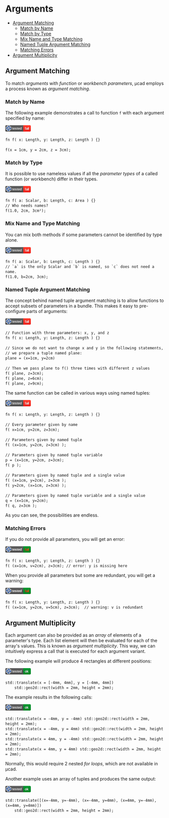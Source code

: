 # Arguments

- [Argument Matching](#argument-matching)
  - [Match by Name](#match-by-name)
  - [Match by Type](#match-by-type)
  - [Mix Name and Type Matching](#mix-name-and-type-matching)
  - [Named Tuple Argument Matching](#named-tuple-argument-matching)
  - [Matching Errors](#matching-errors)
- [Argument Multiplicity](#argument-multiplicity)

## Argument Matching

To match *arguments* with *function* or *workbench parameters*, µcad employs
a process known as *argument matching*.

### Match by Name

The following example demonstrates a call to function `f` with each argument
specified by name:

[![test](.test/argument_match_name.png)](.test/argument_match_name.log)

```µcad,argument_match_name
fn f( x: Length, y: Length, z: Length ) {}

f(x = 1cm, y = 2cm, z = 3cm);
```

### Match by Type

It is possible to use nameless values if all the *parameter types* of a called
function (or workbench) differ in their types.

[![test](.test/argument_match_type.png)](.test/argument_match_type.log)

```µcad,argument_match_type
fn f( a: Scalar, b: Length, c: Area ) {}
// Who needs names?
f(1.0, 2cm, 3cm²);
```

### Mix Name and Type Matching

You can mix both methods if some parameters cannot be identified by type alone.

[![test](.test/argument_match_mix.png)](.test/argument_match_mix.log)

```µcad,argument_match_mix
fn f( a: Scalar, b: Length, c: Length ) {}
// `a` is the only Scalar and `b` is named, so `c` does not need a name.
f(1.0, b=2cm, 3cm);
```

### Named Tuple Argument Matching

The concept behind named tuple argument matching is to allow functions to accept
subsets of parameters in a bundle.
This makes it easy to pre-configure parts of arguments:

[![test](.test/tuple_match.png)](.test/tuple_match.log)

```µcad,tuple_match
// Function with three parameters: x, y, and z
fn f( x: Length, y: Length, z: Length ) {}

// Since we do not want to change x and y in the following statements,
// we prepare a tuple named plane:
plane = (x=1cm, y=2cm)

// Then we pass plane to f() three times with different z values
f( plane, z=3cm);
f( plane, z=6cm);
f( plane, z=9cm);
```

The same function can be called in various ways using named tuples:

[![test](.test/tuple_match_variants.png)](.test/tuple_match_variants.log)

```µcad,tuple_match_variants
fn f( x: Length, y: Length, z: Length ) {}

// Every parameter given by name
f( x=1cm, y=2cm, z=3cm);

// Parameters given by named tuple
f( (x=1cm, y=2cm, z=3cm) );

// Parameters given by named tuple variable
p = (x=1cm, y=2cm, z=3cm);
f( p );

// Parameters given by named tuple and a single value
f( (x=1cm, y=2cm), z=3cm );
f( y=2cm, (x=1cm, z=3cm) );

// Parameters given by named tuple variable and a single value
q = (x=1cm, y=2cm);
f( q, z=3cm );
```

As you can see, the possibilities are endless.

### Matching Errors

If you do not provide all parameters, you will get an error:

[![test](.test/tuple_match_errors.png)](.test/tuple_match_errors.log)

```µcad,tuple_match_errors#fail
fn f( x: Length, y: Length, z: Length ) {}
f( (x=1cm, v=2cm), z=3cm); // error: y is missing here
```

When you provide all parameters but some are redundant, you will get a warning:

[![test](.test/tuple_match_warnings.png)](.test/tuple_match_warnings.log)

```µcad,tuple_match_warnings#fail
fn f( x: Length, y: Length, z: Length ) {}
f( (x=1cm, y=2cm, v=5cm), z=3cm);  // warning: v is redundant
```

## Argument Multiplicity

Each argument can also be provided as an *array* of elements of a parameter's type.
Each list element will then be evaluated for each of the array's values.
This is known as *argument multiplicity*. This way, we can intuitively express a call that is executed for each argument variant.

The following example will produce 4 rectangles at different positions:

[![test](.test/multiplicity_arrays.png)](.test/multiplicity_arrays.log)

```µcad,multiplicity_arrays
std::translate(x = [-4mm, 4mm], y = [-4mm, 4mm]) 
    std::geo2d::rect(width = 2mm, height = 2mm);
```

The example results in the following calls:

[![test](.test/no_multiplicity.png)](.test/no_multiplicity.log)

```µcad,no_multiplicity
std::translate(x = -4mm, y = -4mm) std::geo2d::rect(width = 2mm, height = 2mm);
std::translate(x = -4mm, y = 4mm) std::geo2d::rect(width = 2mm, height = 2mm);
std::translate(x = 4mm, y = -4mm) std::geo2d::rect(width = 2mm, height = 2mm);
std::translate(x = 4mm, y = 4mm) std::geo2d::rect(width = 2mm, height = 2mm);
```

Normally, this would require 2 nested *for loops*, which are not available in µcad.

Another example uses an array of tuples and produces the same output:

[![test](.test/multiplicity_tuple_array.png)](.test/multiplicity_tuple_array.log)

```µcad,multiplicity_tuple_array
std::translate([(x=-4mm, y=-4mm), (x=-4mm, y=4mm), (x=4mm, y=-4mm), (x=4mm, y=4mm)]) 
    std::geo2d::rect(width = 2mm, height = 2mm);
```
